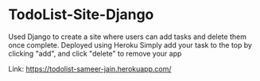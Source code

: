 # TodoList-Site-Django
Used Django to create a site where users can add tasks and delete them once complete. Deployed using Heroku
Simply add your task to the top by clicking "add", and click "delete" to remove your app

Link: https://todolist-sameer-jain.herokuapp.com/

